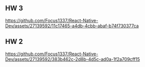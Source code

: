 ## HW 3
https://github.com/Focus1337/React-Native-Dev/assets/27139592/11c17465-a4db-4cbb-abaf-b74f730377ca

## HW 2
https://github.com/Focus1337/React-Native-Dev/assets/27139592/383b462c-2d8b-4d5c-ad0a-1f2a709cff15

